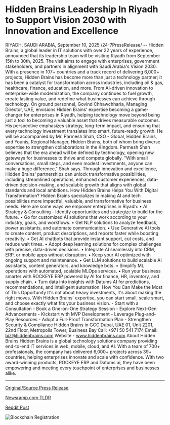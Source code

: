 # Hidden Brains Leadership In Riyadh to Support Vision 2030 with Innovation and Excellence

RIYADH, SAUDI ARABIA, September 10, 2025 /24-7PressRelease/ -- Hidden Brains, a global leader in IT solutions with over 22 years of experience, announced that its leadership team will be visiting Riyadh from September 15th to 30th, 2025. The visit aims to engage with enterprises, government stakeholders, and partners in alignment with Saudi Arabia's Vision 2030.  With a presence in 107+ countries and a track record of delivering 6,000+ projects, Hidden Brains has become more than just a technology partner; it has been a catalyst for transformation across industries, including oil & gas, healthcare, finance, education, and more. From AI-driven innovation to enterprise-wide modernization, the company continues to fuel growth, create lasting value, and redefine what businesses can achieve through technology.  On ground personnel, Govind Chhawchharia, Managing Director, UAE, envisions Hidden Brains' expertise becoming a game-changer for enterprises in Riyadh, helping technology move beyond being just a tool to becoming a valuable asset that drives measurable outcomes. His perspective emphasizes strategy, long-term impact, and ensuring that every technology investment translates into smart, future-ready growth.  He will be accompanied by Mr. Parmesh Shah, CSO - Global, Hidden Brains, and Younis, Regional Manager, Hidden Brains, both of whom bring diverse expertise to strengthen collaborations in the Kingdom.   Parmesh Shah believes that the era ahead will be defined by technology, opening new gateways for businesses to thrive and compete globally. "With small conversations, small steps, and even modest investments, anyone can make a huge difference," Shah says.   Through innovation and excellence, Hidden Brains' partnerships can unlock transformative possibilities, including streamlined operations, enhanced customer experiences, data-driven decision-making, and scalable growth that aligns with global standards and local ambitions.  How Hidden Brains Helps You With Digital Transformation?  Hidden Brains specializes in making AI and tech possibilities more impactful, valuable, and transformative for business needs. Here are some ways we empower enterprises in Riyadh:  • AI Strategy & Consulting - Identify opportunities and strategize to build for the future.  • Go for customized AI solutions that work according to your industry, goals, and workflows. • Get NLP solutions to analyze feedback, power assistants, and automate communication. • Use Generative AI tools to create content, product descriptions, and reports faster while boosting creativity. • Get AI chatbots that provide instant support, cut costs, and reduce wait times. • Adopt deep learning solutions for complex challenges with precise, data-driven decisions. • Integrate AI seamlessly into CRM, ERP, or mobile apps without disruption. • Keep your AI optimized with ongoing support and maintenance. • Get LLM solutions to build scalable AI assistants, content generators, and knowledge bots. • Simplify ML operations with automated, scalable MLOps services. • Run your business smarter with ROCKEYE ERP powered by AI for finance, HR, inventory, and supply chain. • Turn data into insights with Datums AI for predictions, recommendations, and intelligent automation.  How You Can Make the Most of This Opportunity  It's not about heavy investments, it's about making the right moves. With Hidden Brains' expertise, you can start small, scale smart, and choose exactly what fits your business vision.  - Start with a Consultation  - Book a One-on-One Strategy Session  - Explore Next-Gen Advancements - Kickstart with MVP Development - Leverage Plug-and-Play Resources  - Adopt a Full-Proof Transformation Plan  - Strengthen Security & Compliance  Hidden Brains in GCC  Dubai, UAE 01, Unit 2201, 22nd Floor,  Metropolis Tower,  Business Bay  Call: +971 50 541 7174 Email: biz@hiddenbrains.com Website - www.hiddenbrains.com  About Hidden Brains  Hidden Brains is a global technology solutions company providing end-to-end IT services in web, mobile, cloud, and AI. With a team of 700+ professionals, the company has delivered 6,000+ projects across 39+ countries, helping enterprises innovate and scale with confidence. With two award-winning products, ROCKEYE ERP and Datums.ai, they have been empowering and meeting every touchpoint of enterprises and businesses alike. 

---

[Original/Source Press Release](https://www.24-7pressrelease.com/press-release/526588/hidden-brains-leadership-in-riyadh-to-support-vision-2030-with-innovation-and-excellence)
                    

[Newsramp.com TLDR](https://newsramp.com/curated-news/hidden-brains-leadership-visits-riyadh-to-drive-ai-and-digital-transformation/5cf16dd185b6469e8d6c0150397e1674) 

 



[Reddit Post](https://www.reddit.com/r/newsramp/comments/1nd7zfv/hidden_brains_leadership_visits_riyadh_to_drive/) 



![Blockchain Registration](https://cdn.newsramp.app/24-7PressRelease/qrcode/259/10/yarnj6Yq.webp)